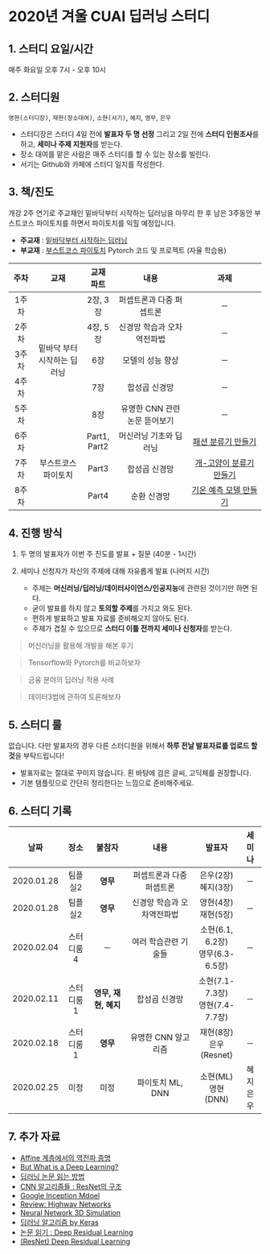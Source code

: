# 2020년 겨울 CUAI 딥러닝 스터디

## 1. 스터디 요일/시간

매주 화요일 오후 7시 - 오후 10시

## 2. 스터디원

`영현(스터디장)`, `재현(장소대여)`, `소현(서기)`, `혜지`, `영무`, `은우`

- 스터디장은 스터디 4일 전에 **발표자 두 명 선정** 그리고 2일 전에 **스터디 인원조사**를 하고, **세미나 주제 지원자**를 받는다.
- 장소 대여를 맡은 사람은 매주 스터디를 할 수 있는 장소를 빌린다.
- 서기는 Github와 카페에 스터디 일지를 작성한다.

## 3. 책/진도

개강 2주 연기로 주교재인 밑바닥부터 시작하는 딥러닝을 마무리 한 후 남은 3주동안 부스트코스 파이토치를 하면서 파이토치를 익힐 예정입니다.

- **주교재** : [밑바닥부터 시작하는 딥러닝](http://www.yes24.com/Product/Goods/34970929?Acode=101)
- **부교재** : [부스트코스 파이토치](https://www.edwith.org/boostcourse-dl-pytorch) Pytorch 코드 및 프로젝트 (자율 학습용)

<table style="text-align:center;">
    <thread>
        <tr>
            <th width="10%">주차</th>
            <th width="20%">교재</th>
            <th width="10%">교재 파트</th>
            <th width="30%">내용</th>
            <th width="30%">과제</th>
        </tr>
    </thread>
    <tbody>
        <tr>
            <td>1주차</td>
            <td rowspan="5">밑바닥 부터 시작하는 딥러닝</td>
            <td>2장, 3장</td>
            <td>퍼셉트론과 다중 퍼셉트론</td>
            <td>─</td>
        </tr>
        <tr>
            <td>2주차</td>
            <td>4장, 5장</td>
            <td>신경망 학습과 오차역전파법</td>
            <td>─</td>
        </tr>
        <tr>
            <td>3주차</td>
            <td>6장</td>
            <td>모델의 성능 향상</td>
            <td>─</td>
        </tr>
        <tr>
            <td>4주차</td>
            <td>7장</td>
            <td>합성곱 신경망</td>
            <td>─</td>
        </tr>
        <tr>
            <td>5주차</td>
            <td>8장</td>
            <td>유명한 CNN 관련 논문 뜯어보기</td>
            <td>─</td>
        </tr>
        <tr>
            <td>6주차</td>
            <td rowspan="3">부스트코스 파이토치</td>
            <td>Part1, Part2</td>
            <td>머신러닝 기초와 딥러닝</td>
            <td><a href="https://www.edwith.org/boostcourse-dl-pytorch/joinLectures/24380">패션 분류기 만들기</a></td>
        </tr>
        <tr>
            <td>7주차</td>
            <td>Part3</td>
            <td>합성곱 신경망</td>
            <td><a href="https://www.edwith.org/boostcourse-dl-pytorch/joinLectures/24381">개-고양이 분류기 만들기</a></td>
        </tr>
        <tr>
            <td>8주차</td>
            <td>Part4</td>
            <td>순환 신경망</td>
            <td><a href="https://www.edwith.org/boostcourse-dl-pytorch/joinLectures/24382">기온 예측 모델 만들기</a></td>
        </tr>
    </tbody>
</table>

## 4. 진행 방식

1. 두 명의 발표자가 이번 주 진도를 발표 + 질문 (40분 - 1시간)
2. 세미나 신청자가 자신의 주제에 대해 자유롭게 발표 (나머지 시간)

   - 주제는 **머신러닝/딥러닝/데이터사이언스/인공지능**에 관련된 것이기만 하면 된다.
   - 굳이 발표를 하지 않고 **토의할 주제**를 가지고 와도 된다.
   - 편하게 발표하고 발표 자료를 준비해오지 않아도 된다.
   - 주제가 겹칠 수 있으므로 **스터디 이틀 전까지 세미나 신청자**를 받는다.

> 머신러닝을 활용해 개발을 해본 후기

> Tensorflow와 Pytorch를 비교하보자

> 금융 분야의 딥러닝 적용 사례

> 데이터3법에 관하여 토론해보자

## 5. 스터디 룰

없습니다. 다만 발표자의 경우 다른 스터디원을 위해서 **하루 전날 발표자료를 업로드 할 것**을 부탁드립니다!

- 발표자료는 절대로 꾸미지 않습니다. 횐 바탕에 검은 글씨, 고딕체를 권장합니다.
- 기본 템플릿으로 간단히 정리한다는 느낌으로 준비해주세요.

## 6. 스터디 기록

<table style="text-align:center;">
    <thread>
        <tr>
            <th width="10%">날짜</th>
            <th width="12%">장소</th>
            <th width="17%">불참자</th>
            <th width="33%">내용</th>
            <th width="18%">발표자</th>
            <th width="10%">세미나</th>
        </tr>
    </thread>
    <tbody>
        <tr>
            <td>2020.01.28</td>
            <td>팀플실2</td>
            <td><b>영무</b></td>
            <td>퍼셉트론과 다중 퍼셉트론</td>
            <td>은우(2장)<br>혜지(3장)</td>
            <td>─</td>
        </tr>
        <tr>
            <td>2020.01.28</td>
            <td>팀플실2</td>
            <td><b>영무</b></td>
            <td>신경망 학습과 오차역전파법</td>
            <td>영현(4장)<br>재현(5장)</td>
            <td>─</td>
        </tr>
        <tr>
            <td>2020.02.04</td>
            <td>스터디룸4</td>
            <td>─</td>
            <td>여러 학습관련 기술들</td>
            <td>소현(6.1, 6.2장)<br>영무(6.3-6.5장)</td>
            <td>─</td>
        </tr>
        <tr>
            <td>2020.02.11</td>
            <td>스터디룸1</td>
            <td><b>영무, 재현, 혜지</b></td>
            <td>합성곱 신경망</td>
            <td>소현(7.1-7.3장)<br>영현(7.4-7.7장)</td>
            <td>─</td>
        </tr>
        <tr>
            <td>2020.02.18</td>
            <td>스터디룸1</td>
            <td><b>영무</b></td>
            <td>유명한 CNN 알고리즘</td>
            <td>재현(8장)<br>은우(Resnet)</td>
            <td>─</td>
        </tr>
        <tr>
            <td>2020.02.25</td>
            <td>미정</td>
            <td>미정</td>
            <td>파이토치 ML, DNN</td>
            <td>소현(ML)<br>영현(DNN)</td>
            <td>혜지<br>은우</td>
        </tr>
    </tbody>
</table>

## 7. 추가 자료

- [Affine 계층에서의 역전파 증명](http://cs231n.stanford.edu/handouts/linear-backprop.pdf)
- [But What is a Deep Learning?](https://www.youtube.com/watch?v=aircAruvnKk)
- [딥러닝 논문 읽는 방법](https://github.com/HYU-AILAB/ai-seminar/wiki/%EB%85%BC%EB%AC%B8-%EC%84%A0%EC%A0%95-%EB%B0%8F-%EC%9D%BD%EB%8A%94-%EB%B0%A9%EB%B2%95)
- [CNN 알고리즘들 : ResNet의 구조](https://bskyvision.com/644)
- [Google Inception Mdoel](https://norman3.github.io/papers/docs/google_inception.html)
- [Review: Highway Networks](https://towardsdatascience.com/review-highway-networks-gating-function-to-highway-image-classification-5a33833797b5)
- [Neural Network 3D Simulation](https://www.youtube.com/watch?v=3JQ3hYko51Y&feature=youtu.be)
- [딥러닝 알고리즘 by Keras](https://github.com/Machine-Learning-Tokyo/DL-workshop-series/blob/master/Part%20I%20-%20Convolution%20Operations/ConvNets.ipynb)
- [논문 읽기 : Deep Residual Learning](https://leechamin.tistory.com/184)
- [(ResNet) Deep Residual Learning](https://sike6054.github.io/blog/paper/first-post/)
